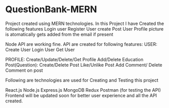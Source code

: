 # QuestionBank-MERN
Project created using MERN technologies.
In this Project I have Created the following features Login user Register User create Post User Profile picture is atomatically gets added from the email if present

Node API are working fine. API are created for following features: USER: Create User Login User Get User

PROFILE: Create/Update/Delete/Get Profile Add/Delete Education Post(Question): Create/Delete Post Like/Unlike Post Add Comment/ Delete Comment on post

Following are technologies are used for Creating and Testing this project

React.js
Node.js
Express.js
MongoDB
Redux
Postman (for testing the API)
Frontend will be updated soon for better user experience and all the API created.
